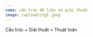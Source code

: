```yaml
---
name: cấu trúc dữ liệu và giải thuật
image: /upload/ctgt.jpeg
---
```

Cấu trúc + Giải thuật = Thuật toán
